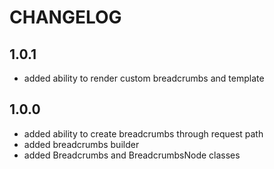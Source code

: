 CHANGELOG
=========

1.0.1
-----

 * added ability to render custom breadcrumbs and template

1.0.0
-----

 * added ability to create breadcrumbs through request path
 * added breadcrumbs builder
 * added Breadcrumbs and BreadcrumbsNode classes
